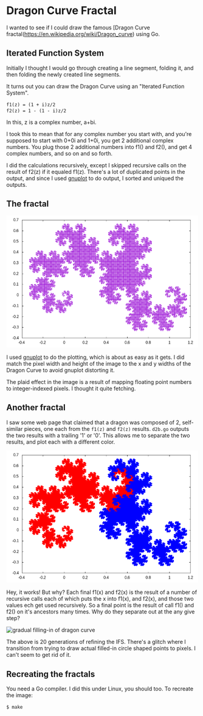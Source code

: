 # Dragon Curve Fractal

I wanted to see if I could draw the famous
[Dragon Curve fractal(https://en.wikipedia.org/wiki/Dragon_curve) using Go.

## Iterated Function System

Initially I thought I would go through creating a line segment,
folding it, and then folding the newly created line segments.

It turns out you can draw the Dragon Curve using an "Iterated
Function System".


    f1(z) = (1 + i)z/2
    f2(z) = 1 - (1 - i)z/2


In this, z is a complex number, a+bi.

I took this to mean that for any complex number you start with,
and you're supposed to start with 0+0i and 1+0i,
you get 2 additional complex numbers.
You plug those 2 additional numbers into f1() and f2(),
and get 4 complex numbers,
and so on and so forth.

I did the calculations recursively, except I skipped recursive
calls on the result of f2(z) if it equaled f1(z).
There's a lot of duplicated points in the output,
and since I used [gnuplot](http://www.gnuplot.info/) to do output, I sorted and uniqued
the outputs.

## The fractal

![dragon curve](dragon.png?raw=true)

I used [gnuplot](http://www.gnuplot.info/) to do the plotting,
which is about as easy as it gets.
I did match the pixel width and height of the image to the
x and y widths of the Dragon Curve to avoid gnuplot distorting it.

The plaid effect in the image is a result of mapping floating
point numbers to integer-indexed pixels. I thought it quite fetching.

## Another fractal

I saw some web page that claimed that a dragon
was composed of 2, self-similar pieces, one each from
the `f1(z)` and `f2(z)` results.
`d2b.go` outputs the two results with a trailing '1' or '0'.
This allows me to separate the two results, and plot each
with a different color.

![2-color dragon curve](dragon2.png?raw=true)

Hey, it works!
But why? Each final f1(x) and f2(x) is the result of a number
of recursive calls each of which puts the x into f1(x), and f2(x),
and those two values ech get used recursively.
So a final point is the result of call f1() and f2() on it's
ancestors many times. Why do they separate out at the any give step?

![gradual filling-in of dragon curve](moving.png?raw=true)

The above is 20 generations of refining the IFS.
There's a glitch where I transition from trying to draw actual
filled-in circle shaped points to pixels. I can't seem to get rid of it.


## Recreating the fractals

You need a Go compiler.
I did this under Linux, you should too.
To recreate the image:

    $ make
